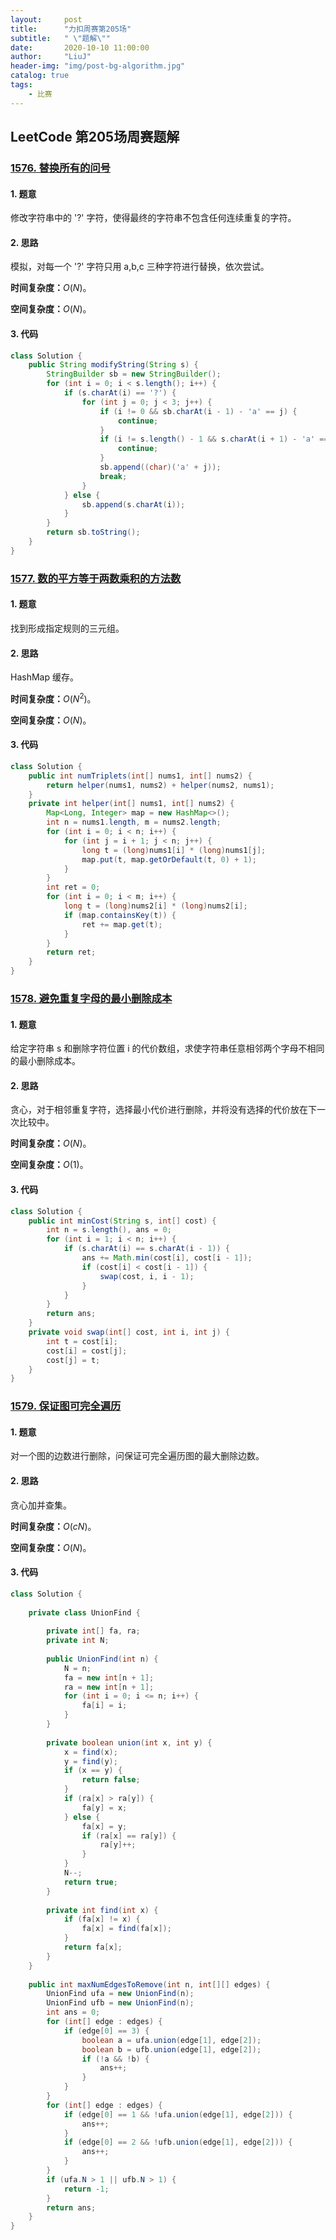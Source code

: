 ```yaml
---
layout:     post
title:      "力扣周赛第205场"
subtitle:   " \"题解\""
date:       2020-10-10 11:00:00
author:     "LiuJ"
header-img: "img/post-bg-algorithm.jpg"
catalog: true
tags:
    - 比赛
---
```


## LeetCode 第205场周赛题解

### [1576. 替换所有的问号](https://leetcode-cn.com/problems/replace-all-s-to-avoid-consecutive-repeating-characters/)

#### 1. 题意

修改字符串中的 '?' 字符，使得最终的字符串不包含任何连续重复的字符。

#### 2. 思路

模拟，对每一个 '?' 字符只用 a,b,c 三种字符进行替换，依次尝试。

**时间复杂度：**$O(N)$。

**空间复杂度：**$O(N)$。

#### 3. 代码

```java
class Solution {
    public String modifyString(String s) {
        StringBuilder sb = new StringBuilder();
        for (int i = 0; i < s.length(); i++) {
            if (s.charAt(i) == '?') {
                for (int j = 0; j < 3; j++) {
                    if (i != 0 && sb.charAt(i - 1) - 'a' == j) {
                        continue;
                    }
                    if (i != s.length() - 1 && s.charAt(i + 1) - 'a' == j) {
                        continue;
                    }
                    sb.append((char)('a' + j));
                    break;
                }
            } else {
                sb.append(s.charAt(i));
            }
        }
        return sb.toString();
    }
}
```

### [1577. 数的平方等于两数乘积的方法数](https://leetcode-cn.com/problems/number-of-ways-where-square-of-number-is-equal-to-product-of-two-numbers/)

#### 1. 题意

找到形成指定规则的三元组。

#### 2. 思路

HashMap 缓存。

**时间复杂度：**$O(N^2)$。

**空间复杂度：**$O(N)$。

#### 3. 代码

```java
class Solution {
    public int numTriplets(int[] nums1, int[] nums2) {
        return helper(nums1, nums2) + helper(nums2, nums1);
    }
    private int helper(int[] nums1, int[] nums2) {
        Map<Long, Integer> map = new HashMap<>();
        int n = nums1.length, m = nums2.length;
        for (int i = 0; i < n; i++) {
            for (int j = i + 1; j < n; j++) {
                long t = (long)nums1[i] * (long)nums1[j];
                map.put(t, map.getOrDefault(t, 0) + 1);
            }
        }
        int ret = 0;
        for (int i = 0; i < m; i++) {
            long t = (long)nums2[i] * (long)nums2[i];
            if (map.containsKey(t)) {
                ret += map.get(t);
            }
        }
        return ret;
    }
}
```

### [1578. 避免重复字母的最小删除成本](https://leetcode-cn.com/problems/minimum-deletion-cost-to-avoid-repeating-letters/)

#### 1. 题意

给定字符串 s 和删除字符位置 i 的代价数组，求使字符串任意相邻两个字母不相同的最小删除成本。

#### 2. 思路

贪心，对于相邻重复字符，选择最小代价进行删除，并将没有选择的代价放在下一次比较中。

**时间复杂度：**$O(N)$。

**空间复杂度：**$O(1)$。

#### 3. 代码

```java
class Solution {
    public int minCost(String s, int[] cost) {
        int n = s.length(), ans = 0;
        for (int i = 1; i < n; i++) {
            if (s.charAt(i) == s.charAt(i - 1)) {
                ans += Math.min(cost[i], cost[i - 1]);
                if (cost[i] < cost[i - 1]) {
                    swap(cost, i, i - 1);
                }
            }
        }
        return ans;
    }
    private void swap(int[] cost, int i, int j) {
        int t = cost[i];
        cost[i] = cost[j];
        cost[j] = t;
    }
}
```

### [1579. 保证图可完全遍历](https://leetcode-cn.com/problems/remove-max-number-of-edges-to-keep-graph-fully-traversable/)

#### 1. 题意

对一个图的边数进行删除，问保证可完全遍历图的最大删除边数。

#### 2. 思路

贪心加并查集。

**时间复杂度：**$O(cN)$。

**空间复杂度：**$O(N)$。

#### 3. 代码

```java
class Solution {
    
    private class UnionFind {
        
        private int[] fa, ra;
        private int N;
        
        public UnionFind(int n) {
            N = n;
            fa = new int[n + 1];
            ra = new int[n + 1];
            for (int i = 0; i <= n; i++) {
                fa[i] = i;
            }
        }
        
        private boolean union(int x, int y) {
            x = find(x);
            y = find(y);
            if (x == y) {
                return false;
            }
            if (ra[x] > ra[y]) {
                fa[y] = x;
            } else {
                fa[x] = y;
                if (ra[x] == ra[y]) {
                    ra[y]++;
                }
            }
            N--;
            return true;
        }
        
        private int find(int x) {
            if (fa[x] != x) {
                fa[x] = find(fa[x]);
            }
            return fa[x];
        }
    }
    
    public int maxNumEdgesToRemove(int n, int[][] edges) {
        UnionFind ufa = new UnionFind(n);
        UnionFind ufb = new UnionFind(n);
        int ans = 0;
        for (int[] edge : edges) {
            if (edge[0] == 3) {
                boolean a = ufa.union(edge[1], edge[2]);
                boolean b = ufb.union(edge[1], edge[2]);
                if (!a && !b) {
                    ans++;
                }
            }
        }
        for (int[] edge : edges) {
            if (edge[0] == 1 && !ufa.union(edge[1], edge[2])) {
                ans++;
            }
            if (edge[0] == 2 && !ufb.union(edge[1], edge[2])) {
                ans++;
            }
        }
        if (ufa.N > 1 || ufb.N > 1) {
            return -1;
        }
        return ans;
    }
}
```

